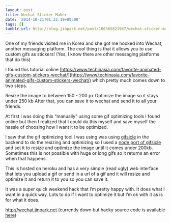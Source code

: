 ```yaml
---
layout: post
title: Wechat Sticker Maker
date: '2014-10-21T01:32:19+09:00'
tags: []
tumblr_url: http://blog.jinpark.net/post/100565821987/wechat-sticker-maker
---
```

One of my friends visited me in Korea and she got me hooked into Wechat, another messaging platform. The cool thing is that it allows you to use custom gifs as stickers! (Yes, I know there are other messaging platforms that do this)

I found this tutorial online [https://www.techinasia.com/favorite-animated-gifs-custom-stickers-wechat/](https://www.techinasia.com/favorite-animated-gifs-custom-stickers-wechat/) which pretty much comes down to two steps.

Resize the image to between 150 - 200 px
Optimize the image so it stays under 250 kb
After that, you can save it to wechat and send it to all your friends.

At first I was doing this “manually” using some gif optimizing tools I found online but then I realized that I could do this myself and save myself the hassle of choosing how I want it to be optimized.

I saw that the gif optimizing tool I was using was using [gifsicle](http://www.lcdf.org/gifsicle/) in the backend to do the resizing and optimizing so I used a [node port of gifsicle](https://github.com/imagemin/gifsicle-bin) and set it to resize and optimize the image until it comes under 200kb. Sometimes this is not possible with huge or long gifs so it returns an error when that happens.

This is hosted on heroku and has a very simple (read ugly) web interface that lets you upload a gif or send in a url of a gif and it will resize and optimize it and return it to you so you can save it.

It was a super quick weekend hack that I’m pretty happy with. It does what I want in a quick way. Lots to do if I want to optimize it but I’m ok with it as is for what it does.

http://wechat.jinpark.net (currently down but hacky source code is available [here](https://github.com/jinpark/wechat-gifmaker))
